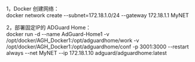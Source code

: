1，Docker 创建网络：  
docker network create --subnet=172.18.1.0/24 --gateway 172.18.1.1 MyNET

2，部署固定IP的 ADGuard Home：  
docker run -d --name AdGuard-Home1 -v /opt/docker/AGH_Docker1:/opt/adguardhome/work -v /opt/docker/AGH_Docker1:/opt/adguardhome/conf -p 3001:3000 --restart always --net MyNET --ip 172.18.1.10 adguard/adguardhome:latest
